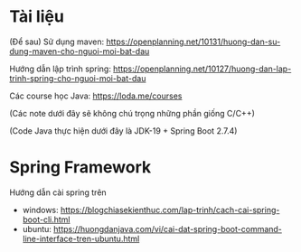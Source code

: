 # Tài liệu

(Để sau) Sử dụng maven: https://openplanning.net/10131/huong-dan-su-dung-maven-cho-nguoi-moi-bat-dau

Hướng dẫn lập trình spring: https://openplanning.net/10127/huong-dan-lap-trinh-spring-cho-nguoi-moi-bat-dau

Các course học Java: https://loda.me/courses

(Các note dưới đây sẽ không chú trọng những phần giống C/C++)

(Code Java thực hiện dưới đây là JDK-19 + Spring Boot 2.7.4)

# Spring Framework

Hướng dẫn cài spring trên
- windows: https://blogchiasekienthuc.com/lap-trinh/cach-cai-spring-boot-cli.html
- ubuntu: https://huongdanjava.com/vi/cai-dat-spring-boot-command-line-interface-tren-ubuntu.html
